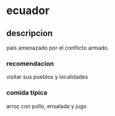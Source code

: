 # ecuador


## descripcion

pais amenazado por el conflicto armado.


### recomendacion

visitar sus pueblos y localidades


### comida tipica

arroz con pollo, ensalada y jugo